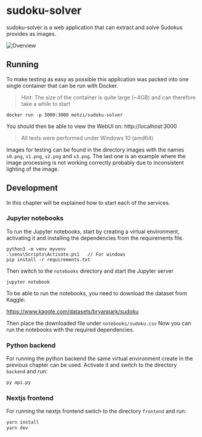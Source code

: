 # sudoku-solver

sudoku-solver is a web application that can extract and solve Sudokus provides as images.

![Overview](./images/overview.PNG)

## Running

To make testing as easy as possible this application was packed into one single container that can be run with Docker.
> Hint: The size of the container is quite large (~4GB) and can therefore take a while to start
```
docker run -p 3000:3000 motzi/sudoku-solver
```

You should then be able to view the WebUI on: http://localhost:3000

> All tests were performed under Windows 10 (amd64)

Images for testing can be found in the directory images with the names `s0.png`, `s1.png`, `s2.png` and `s3.png`.
The last one is an example where the image processing is not working correctly probably due to inconsistent lighting of the image.

## Development

In this chapter will be explained how to start each of the services.

### Jupyter notebooks

To run the Jupyter notebooks, start by creating a virtual environment, activating it and installing the dependencies from the requirements file.
```console
python3 -m venv myvenv
.\venv\Scripts\Activate.ps1   // For windows
pip install -r requirements.txt
```

Then switch to the `notebooks` directory and start the Jupyter server
```console
jupyter notebook
```

To be able to run the notebooks, you need to download the dataset from Kaggle:

https://www.kaggle.com/datasets/bryanpark/sudoku

Then place the downloaded file under `notebooks/sudoku.csv` Now you can run the notebooks with the required dependencies.

### Python backend

For running the python backend the same virtual environment create in the previous chapter can be used.
Activate it and switch to the directory `backend` and run:
```bash
py api.py
```

### Nextjs frontend

For running the nextjs frontend switch to the directory `frontend` and run:

```bash
yarn install
yarn dev
```
